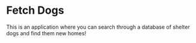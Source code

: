 # Fetch Dogs

This is an application where you can search through a database of shelter dogs and find them new homes!
